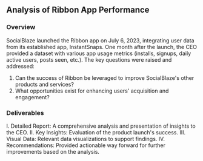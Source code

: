 <h2> Analysis of Ribbon App Performance </h2>
 
<h3>Overview </h3>
SocialBlaze launched the Ribbon app on July 6, 2023, integrating user data from its established app, InstantSnaps. One month after the launch, the CEO provided a dataset with various app usage metrics (installs, signups, daily active users, posts seen, etc.). The key questions were raised and addressed:

1. Can the success of Ribbon be leveraged to improve SocialBlaze's other products and services?
2. What opportunities exist for enhancing users' acquisition and engagement?

<h3>Deliverables</h3>
I. Detailed Report: A comprehensive analysis and presentation of insights to the CEO.
II. Key Insights: Evaluation of the product launch's success.
III. Visual Data: Relevant data visualizations to support findings.
IV. Recommendations: Provided actionable way forward for further improvements based on the analysis.